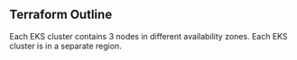 ## Terraform Outline

Each EKS cluster contains 3 nodes in different availability zones. Each EKS cluster is in a separate region. 
